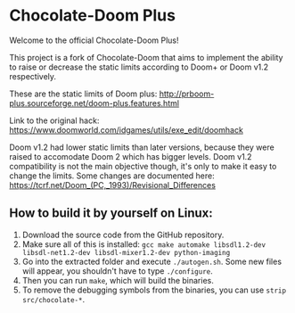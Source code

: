 # Chocolate-Doom Plus

Welcome to the official Chocolate-Doom Plus!

This project is a fork of Chocolate-Doom that aims to implement the ability to raise or decrease the static limits according to Doom+ or Doom v1.2 respectively. 

These are the static limits of Doom plus: http://prboom-plus.sourceforge.net/doom-plus.features.html

Link to the original hack: https://www.doomworld.com/idgames/utils/exe_edit/doomhack

Doom v1.2 had lower static limits than later versions, because they were raised to accomodate Doom 2 which has bigger levels. Doom v1.2 compatibility is not the main objective though, it's only to make it easy to change the limits. Some changes are documented here: https://tcrf.net/Doom_(PC,_1993)/Revisional_Differences

## How to build it by yourself on Linux:

1. Download the source code from the GitHub repository.
2. Make sure all of this is installed: `gcc make automake libsdl1.2-dev libsdl-net1.2-dev libsdl-mixer1.2-dev python-imaging`
3. Go into the extracted folder and execute `./autogen.sh`. Some new files will appear, you shouldn't have to type `./configure`.
4. Then you can run `make`, which will build the binaries.
5. To remove the debugging symbols from the binaries, you can use `strip src/chocolate-*`.
